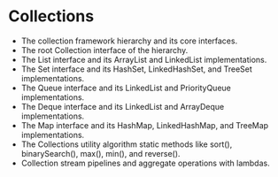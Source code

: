 # Collections

- The collection framework hierarchy and its core interfaces.
- The root Collection interface of the hierarchy.
- The List interface and its ArrayList and LinkedList implementations.
- The Set interface and its HashSet, LinkedHashSet, and TreeSet implementations.
- The Queue interface and its LinkedList and PriorityQueue implementations.
- The Deque interface and its LinkedList and ArrayDeque implementations.
- The Map interface and its HashMap, LinkedHashMap, and TreeMap implementations.
- The Collections utility algorithm static methods like sort(), binarySearch(), max(), min(), and reverse().
- Collection stream pipelines and aggregate operations with lambdas.